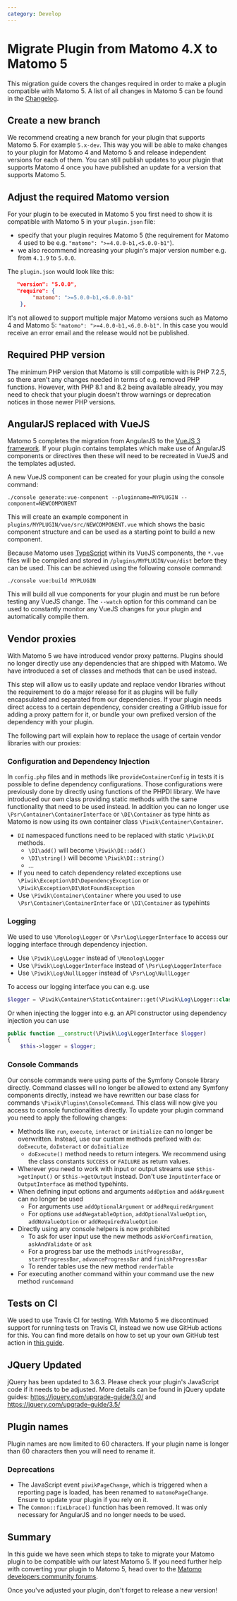 ```yaml
---
category: Develop
---
```

# Migrate Plugin from Matomo 4.X to Matomo 5

This migration guide covers the changes required in order to make a plugin compatible with Matomo 5.
A list of all changes in Matomo 5 can be found in the [Changelog](/changelog).

## Create a new branch

We recommend creating a new branch for your plugin that supports Matomo 5. For example `5.x-dev`. This way you will be able to make changes to your plugin for Matomo 4 and Matomo 5 and release independent versions for each of them. You can still publish updates to your plugin that supports Matomo 4 once you have published an update for a version that supports Matomo 5.

## Adjust the required Matomo version

For your plugin to be executed in Matomo 5 you first need to show it is compatible with Matomo 5 in your `plugin.json` file:

* specify that your plugin requires Matomo 5 (the requirement for Matomo 4 used to be e.g. `"matomo": ">=4.0.0-b1,<5.0.0-b1"`). 
* we also recommend increasing your plugin's major version number e.g. from `4.1.9` to `5.0.0`.

The `plugin.json` would look like this:

```json
   "version": "5.0.0",
   "require": {
        "matomo": ">=5.0.0-b1,<6.0.0-b1"
    },
```

It's not allowed to support multiple major Matomo versions such as Matomo 4 and Matomo 5: `"matomo": ">=4.0.0-b1,<6.0.0-b1"`. In this case you would receive an error email and the release would not be published.

## Required PHP version

The minimum PHP version that Matomo is still compatible with is PHP 7.2.5, so there aren't any changes needed in terms of e.g. removed PHP functions.
However, with PHP 8.1 and 8.2 being available already, you may need to check that your plugin doesn't throw warnings or deprecation notices in those newer PHP versions.

## AngularJS replaced with VueJS

Matomo 5 completes the migration from AngularJS to the [VueJS 3 framework](https://vuejs.org/guide/introduction.html). If your plugin contains templates which make use of AngularJS components or directives then these will need to be recreated in VueJS and the templates adjusted. 

A new VueJS component can be created for your plugin using the console command:

```
./console generate:vue-component --pluginname=MYPLUGIN --component=NEWCOMPONENT
``` 

This will create an example component in `plugins/MYPLUGIN/vue/src/NEWCOMPONENT.vue` which shows the basic component structure and can be used as a starting point to build a new component.

Because Matomo uses [TypeScript](https://www.typescriptlang.org/) within its VueJS components, the `*.vue` files will be compiled and stored in `/plugins/MYPLUGIN/vue/dist` before they can be used. This can be achieved using the following console command:

```
./console vue:build MYPLUGIN
```
This will build all vue components for your plugin and must be run before testing any VueJS change. The `--watch` option for this command can be used to constantly monitor any VueJS changes for your plugin and automatically compile them.

## Vendor proxies

With Matomo 5 we have introduced vendor proxy patterns. Plugins should no longer directly use any dependencies that are shipped with Matomo. We have introduced a set of classes and methods that can be used instead.

This step will allow us to easily update and replace vendor libraries without the requirement to do a major release for it as plugins will be fully encapsulated and separated from our dependencies. If your plugin needs direct access to a certain dependency, consider creating a GitHub issue for adding a proxy pattern for it, or bundle your own prefixed version of the dependency with your plugin.

The following part will explain how to replace the usage of certain vendor libraries with our proxies:

### Configuration and Dependency Injection

In `config.php` files and in methods like `provideContainerConfig` in tests it is possible to define dependency configurations. Those configurations were previously done by directly using functions of the PHPDI library. We have introduced our own class providing static methods with the same functionality that need to be used instead. In addition you can no longer use `\Psr\Container\ContainerInterface` or `\DI\Container` as type hints as Matomo is now using its own container class `\Piwik\Container\Container`.

* `DI` namespaced functions need to be replaced with static `\Piwik\DI` methods. 
  * `\DI\add()` will become `\Piwik\DI::add()`
  * `\DI\string()` will become `\Piwik\DI::string()`
  * ...
* If you need to catch dependency related exceptions use `\Piwik\Exception\DI\DependencyException` or `\Piwik\Exception\DI\NotFoundException`
* Use `\Piwik\Container\Container` where you used to use `\Psr\Container\ContainerInterface` or `\DI\Container` as typehints

### Logging

We used to use `\Monolog\Logger` or `\Psr\Log\LoggerInterface` to access our logging interface through dependency injection.
* Use `\Piwik\Log\Logger` instead of `\Monolog\Logger`
* Use `\Piwik\Log\LoggerInterface` instead of `\Psr\Log\LoggerInterface`
* Use `\Piwik\Log\NullLogger` instead of `\Psr\Log\NullLogger`

To access our logging interface you can e.g. use
```php
$logger = \Piwik\Container\StaticContainer::get(\Piwik\Log\Logger::class);
```

Or when injecting the logger into e.g. an API constructor using dependency injection you can use
```php
public function __construct(\Piwik\Log\LoggerInterface $logger)
{
    $this->logger = $logger;
```

### Console Commands

Our console commands were using parts of the Symfony Console library directly. Command classes will no longer be allowed to extend any Symfony components directly, instead we have rewritten our base class for commands `\Piwik\Plugins\ConsoleCommand`. This class will now give you access to console functionalities directly. To update your plugin command you need to apply the following changes:
* Methods like `run`, `execute`, `interact` or `initialize` can no longer be overwritten. Instead, use our custom methods prefixed with `do`: `doExecute`, `doInteract` or `doInitialize`
  * `doExecute()` method needs to return integers. We recommend using the class constants `SUCCESS` or `FAILURE` as return values.
* Wherever you need to work with input or output streams use `$this->getInput()` or `$this->getOutput` instead. Don't use `InputInterface` or `OutputInterface` as method typehints.
* When defining input options and arguments `addOption` and `addArgument` can no longer be used
  * For arguments use `addOptionalArgument` or `addRequiredArgument`
  * For options use `addNegatableOption`, `addOptionalValueOption`, `addNoValueOption` or `addRequiredValueOption`
* Directly using any console helpers is now prohibited
  * To ask for user input use the new methods `askForConfirmation`, `askAndValidate` or `ask`
  * For a progress bar use the methods `initProgressBar`, `startProgressBar`, `advanceProgressBar` and `finishProgressBar`
  * To render tables use the new method `renderTable`
* For executing another command within your command use the new method `runCommand`

## Tests on CI

We used to use Travis CI for testing. With Matomo 5 we discontinued support for running tests on Travis CI, instead we now use GitHub actions for this.
You can find more details on how to set up your own GitHub test action in [this guide](/guides/tests-github).

## JQuery Updated

jQuery has been updated to 3.6.3. Please check your plugin's JavaScript code if it needs to be adjusted. More details can be found in jQuery update guides: https://jquery.com/upgrade-guide/3.0/ and https://jquery.com/upgrade-guide/3.5/

## Plugin names

Plugin names are now limited to 60 characters. If your plugin name is longer than 60 characters then you will need to rename it.

### Deprecations

* The JavaScript event `piwikPageChange`, which is triggered when a reporting page is loaded, has been renamed to `matomoPageChange`. Ensure to update your plugin if you rely on it.
* The `Common::fixLbrace()` function has been removed. It was only necessary for AngularJS and no longer needs to be used.

## Summary

In this guide we have seen which steps to take to migrate your Matomo plugin to be compatible with our latest Matomo 5.
If you need further help with converting your plugin to Matomo 5, head over to the [Matomo developers community forums](https://forum.matomo.org/c/plugins-platform).

Once you've adjusted your plugin, don't forget to release a new version!
